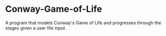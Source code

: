 # Conway-Game-of-Life
A program that models Conway's Game of Life and progresses through the stages 
given a user file input. 
